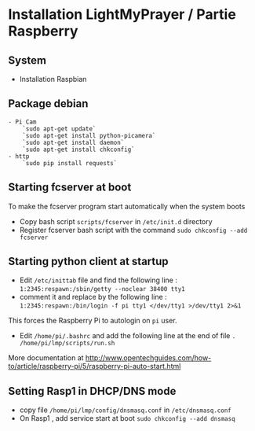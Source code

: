 # Installation LightMyPrayer / Partie Raspberry

## System
- Installation Raspbian

## Package debian
	- Pi Cam
		`sudo apt-get update`
		`sudo apt-get install python-picamera`
		`sudo apt-get install daemon`
		`sudo apt-get install chkconfig`
	- http
		`sudo pip install requests`

## Starting fcserver at boot

To make the fcserver program start automatically when the system boots
- Copy bash script `scripts/fcserver` in `/etc/init.d` directory
- Register fcserver bash script with the command `sudo chkconfig --add fcserver`

## Starting python client at startup

- Edit `/etc/inittab` file and find the following line :
	`1:2345:respawn:/sbin/getty --noclear 38400 tty1 `
- comment it and replace by the following line :
	`1:2345:respawn:/bin/login -f pi tty1 </dev/tty1 >/dev/tty1 2>&1`

This forces the Raspberry Pi to autologin on `pi` user.

- Edit `/home/pi/.bashrc` and add the following line at the end of file
	`. /home/pi/lmp/scripts/run.sh`


More documentation at http://www.opentechguides.com/how-to/article/raspberry-pi/5/raspberry-pi-auto-start.html

## Setting Rasp1 in DHCP/DNS mode

- copy file `/home/pi/lmp/config/dnsmasq.conf` in `/etc/dnsmasq.conf`
- On Rasp1 , add service start at boot `sudo chkconfig --add dnsmasq`